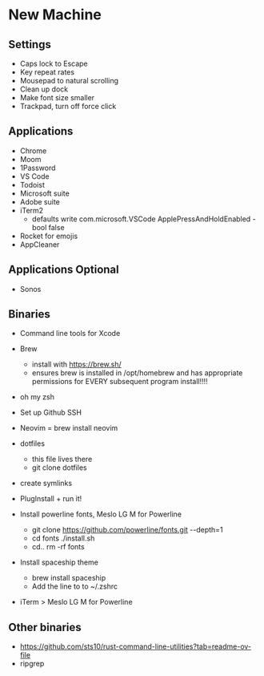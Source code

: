 # New Machine

## Settings
- Caps lock to Escape
- Key repeat rates
- Mousepad to natural scrolling
- Clean up dock
- Make font size smaller
- Trackpad, turn off force click

## Applications
- Chrome
- Moom
- 1Password
- VS Code
- Todoist
- Microsoft suite
- Adobe suite
- iTerm2
  - defaults write com.microsoft.VSCode ApplePressAndHoldEnabled -bool false
- Rocket for emojis
- AppCleaner

## Applications Optional
- Sonos

## Binaries
- Command line tools for Xcode
- Brew
  - install with https://brew.sh/
  - ensures brew is installed in /opt/homebrew and has appropriate permissions for EVERY subsequent program install!!!!
- oh my zsh
- Set up Github SSH
- Neovim = brew install neovim
- dotfiles
  - this file lives there
  - git clone dotfiles
- create symlinks
- PlugInstall + run it!
- Install powerline fonts, Meslo LG M for Powerline
    - git clone https://github.com/powerline/fonts.git --depth=1
    - cd fonts ./install.sh
    - cd.. rm -rf fonts
- Install spaceship theme
    - brew install spaceship
    - Add the line to to ~/.zshrc

- iTerm > Meslo LG M for Powerline


## Other binaries
- https://github.com/sts10/rust-command-line-utilities?tab=readme-ov-file
- ripgrep
